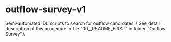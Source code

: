 # outflow-survey-v1
Semi-automated IDL scripts to search for outflow candidates. \\
See detail description of this procedure in file "00__README_FIRST" in folder "Outflow Survey".\\